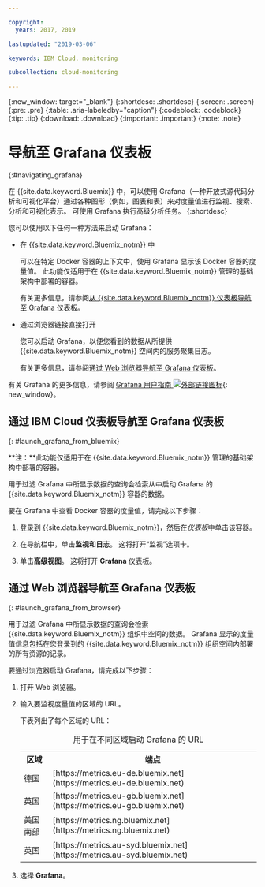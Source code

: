 ```yaml
---

copyright:
  years: 2017, 2019

lastupdated: "2019-03-06"

keywords: IBM Cloud, monitoring

subcollection: cloud-monitoring

---
```


{:new_window: target="_blank"}
{:shortdesc: .shortdesc}
{:screen: .screen}
{:pre: .pre}
{:table: .aria-labeledby="caption"}
{:codeblock: .codeblock}
{:tip: .tip}
{:download: .download}
{:important: .important}
{:note: .note}


# 导航至 Grafana 仪表板
{:#navigating_grafana}

在 {{site.data.keyword.Bluemix}} 中，可以使用 Grafana（一种开放式源代码分析和可视化平台）通过各种图形（例如，图表和表）来对度量值进行监视、搜索、分析和可视化表示。 可使用 Grafana 执行高级分析任务。
{:shortdesc}

您可以使用以下任何一种方法来启动 Grafana：

* 在 {{site.data.keyword.Bluemix_notm}} 中

    可以在特定 Docker 容器的上下文中，使用 Grafana 显示该 Docker 容器的度量值。 此功能仅适用于在 {{site.data.keyword.Bluemix_notm}} 管理的基础架构中部署的容器。 
    
    有关更多信息，请参阅[从 {{site.data.keyword.Bluemix_notm}} 仪表板导航至 Grafana 仪表板](/docs/services/cloud-monitoring/grafana?topic=cloud-monitoring-navigating_grafana#launch_grafana_from_bluemix)。

* 通过浏览器链接直接打开

    您可以启动 Grafana，以便您看到的数据从所提供 {{site.data.keyword.Bluemix_notm}} 空间内的服务聚集日志。
    
    有关更多信息，请参阅[通过 Web 浏览器导航至 Grafana 仪表板](/docs/services/cloud-monitoring/grafana?topic=cloud-monitoring-navigating_grafana#launch_grafana_from_browser)。
    
有关 Grafana 的更多信息，请参阅 [Grafana 用户指南 ![外部链接图标](../../../icons/launch-glyph.svg "外部链接图标")](http://docs.grafana.org/guides/getting_started/){: new_window}。


##  通过 IBM Cloud 仪表板导航至 Grafana 仪表板
{: #launch_grafana_from_bluemix}

**注：**此功能仅适用于在 {{site.data.keyword.Bluemix_notm}} 管理的基础架构中部署的容器。 

用于过滤 Grafana 中所显示数据的查询会检索从中启动 Grafana 的 {{site.data.keyword.Bluemix_notm}} 容器的数据。 

要在 Grafana 中查看 Docker 容器的度量值，请完成以下步骤：

1. 登录到 {{site.data.keyword.Bluemix_notm}}，然后在*仪表板*中单击该容器。 
    
2. 在导航栏中，单击**监视和日志**。 这将打开“监视”选项卡。 
    
3. 单击**高级视图**。 这将打开 **Grafana** 仪表板。


##  通过 Web 浏览器导航至 Grafana 仪表板
{: #launch_grafana_from_browser}

用于过滤 Grafana 中所显示数据的查询会检索 {{site.data.keyword.Bluemix_notm}} 组织中空间的数据。 Grafana 显示的度量值信息包括在您登录到的 {{site.data.keyword.Bluemix_notm}} 组织空间内部署的所有资源的记录。

要通过浏览器启动 Grafana，请完成以下步骤：

1. 打开 Web 浏览器。 
2. 输入要监视度量值的区域的 URL。 

    下表列出了每个区域的 URL：
	<table>
      <caption>用于在不同区域启动 Grafana 的 URL</caption>
      <tr>
        <th>区域</th>
	    <th>端点</th>
      </tr>
      <tr>
        <td>德国</td>
	    <td>[https://metrics.eu-de.bluemix.net](https://metrics.eu-de.bluemix.net)</td>
      </tr>
      <tr>
        <td>英国</td>
	    <td>[https://metrics.eu-gb.bluemix.net](https://metrics.eu-gb.bluemix.net)</td>
      </tr>
      <tr>
        <td>美国南部</td>
    	<td>[https://metrics.ng.bluemix.net](https://metrics.ng.bluemix.net)</td>
      </tr>
      <tr>
        <td>英国</td>
	    <td>[https://metrics.au-syd.bluemix.net](https://metrics.au-syd.bluemix.net)</td>
      </tr>
      
    </table>
	
2. 选择 **Grafana**。
     

